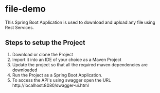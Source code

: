 # file-demo

This Spring Boot Application is used to download and upload any file using Rest Services.

Steps to setup the Project
---------------------------

1. Download or clone the Project
2. Import it into an IDE of your choice as a Maven Project
3. Update the project so that all the required maven dependencies are downloaded
4. Run the Project as a Spring Boot Application.
5. To access the API's using swagger open the URL http://localhost:8080/swagger-ui.html

